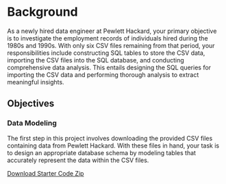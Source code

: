 # Background

As a newly hired data engineer at Pewlett Hackard, your primary objective is to investigate the employment records of individuals hired during the 1980s and 1990s. With only six CSV files remaining from that period, your responsibilities include constructing SQL tables to store the CSV data, importing the CSV files into the SQL database, and conducting comprehensive data analysis. This entails designing the SQL queries for importing the CSV data and performing thorough analysis to extract meaningful insights.

## Objectives

### Data Modeling

The first step in this project involves downloading the provided CSV files containing data from Pewlett Hackard. With these files in hand, your task is to design an appropriate database schema by modeling tables that accurately represent the data within the CSV files.

[Download Starter Code Zip](https://static.bc-edx.com/data/dl-1-1/m9/lms/starter/m9-starter-code.zip)
